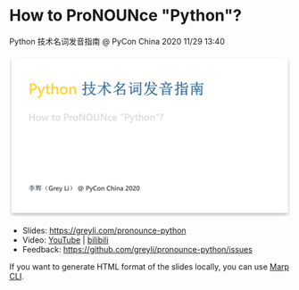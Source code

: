 # How to ProNOUNce "Python"?

Python 技术名词发音指南 @ PyCon China 2020 11/29 13:40

![cover](images/cover.png)

- Slides: https://greyli.com/pronounce-python
- Video: [YouTube](https://youtu.be/TiAYPxrZGFI) | [bilibili](https://www.bilibili.com/video/BV17K411375V/)
- Feedback: https://github.com/greyli/pronounce-python/issues

If you want to generate HTML format of the slides locally, you can use [Marp CLI](https://github.com/marp-team/marp-cli).
